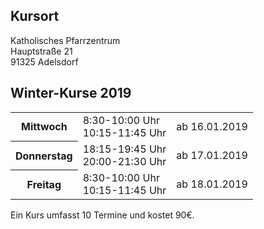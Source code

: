 ## Kursort

Katholisches Pfarrzentrum  
Hauptstraße 21  
91325 Adelsdorf

## Winter-Kurse 2019

<table>
<tr><th>Mittwoch</th><td>8:30-10:00 Uhr<br />10:15-11:45 Uhr</td><td>ab 16.01.2019</td></tr>
<tr><th>Donnerstag</th><td>18:15-19:45 Uhr<br />20:00-21:30 Uhr</td><td>ab 17.01.2019</td></tr>
<tr><th>Freitag</th><td>8:30-10:00 Uhr<br />10:15-11:45 Uhr</td><td>ab 18.01.2019</td></tr>
</table>

Ein Kurs umfasst 10 Termine und kostet 90€.
